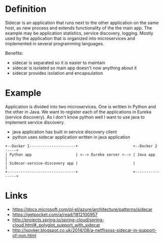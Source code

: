 # Definition

Sidecar is an application that runs next to the other application on the same host, as new process and extends functionality of the the main app. The example may be 
application statistics, service discovery, logging. Mostly used by the application that is organized into microservices and implemented in several programming languages.

Benefits:
- sidecar is separated so it is easier to maintain
- sidecar is isolated so main app doesn't now anything about it
- sidecar provides isolation and encapsulation

# Example

Application is divided into two microservices. One is written in Python and the other in Java. We want to register each of the applications in Eureka (service discovery).
As I don't know python well I want to use java to implement service discovery.
- java application has built in service discovery client
- python uses sidecar application written in java application

```
+--Docker 1---------------------+                         +--Docker 2 -----+
| Python app                    | <--> Eureka server <--> | Java app       |
| Sidecar-service-discovery app |                         |                |
+-------------------------------+                         +----------------+
```

# Links
- https://docs.microsoft.com/pl-pl/azure/architecture/patterns/sidecar
- https://getpocket.com/a/read/1812100957
- http://projects.spring.io/spring-cloud/spring-cloud.html#_polyglot_support_with_sidecar
- http://ispyker.blogspot.co.uk/2014/08/a-netflixoss-sidecar-in-support-of-non.html

